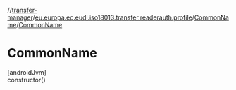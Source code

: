 //[transfer-manager](../../../index.md)/[eu.europa.ec.eudi.iso18013.transfer.readerauth.profile](../index.md)/[CommonName](index.md)/[CommonName](-common-name.md)

# CommonName

[androidJvm]\
constructor()
